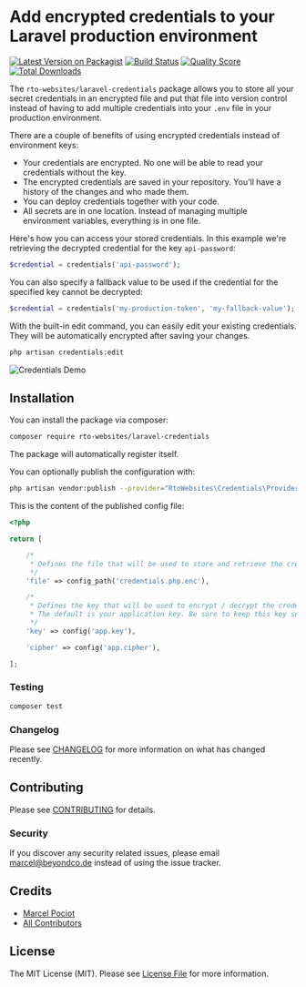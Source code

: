 # Add encrypted credentials to your Laravel production environment

[![Latest Version on Packagist](https://img.shields.io/packagist/v/beyondcode/laravel-credentials.svg?style=flat-square)](https://packagist.org/packages/beyondcode/laravel-credentials)
[![Build Status](https://img.shields.io/travis/beyondcode/laravel-credentials/master.svg?style=flat-square)](https://travis-ci.org/beyondcode/laravel-credentials)
[![Quality Score](https://img.shields.io/scrutinizer/g/beyondcode/laravel-credentials.svg?style=flat-square)](https://scrutinizer-ci.com/g/beyondcode/laravel-credentials)
[![Total Downloads](https://img.shields.io/packagist/dt/beyondcode/laravel-credentials.svg?style=flat-square)](https://packagist.org/packages/beyondcode/laravel-credentials)

The `rto-websites/laravel-credentials` package allows you to store all your secret credentials in an encrypted file and put that file into version control instead of 
having to add multiple credentials into your `.env` file in your production environment.

There are a couple of benefits of using encrypted credentials instead of environment keys:

* Your credentials are encrypted. No one will be able to read your credentials without the key.
* The encrypted credentials are saved in your repository. You'll have a history of the changes and who made them.
* You can deploy credentials together with your code.
* All secrets are in one location. Instead of managing multiple environment variables, everything is in one file.

Here's how you can access your stored credentials. In this example we're retrieving the decrypted credential for the key `api-password`:

```php
$credential = credentials('api-password');
```

You can also specify a fallback value to be used if the credential for the specified key cannot be decrypted:

```php
$credential = credentials('my-production-token', 'my-fallback-value');
```

With the built-in edit command, you can easily edit your existing credentials. They will be automatically encrypted after saving your changes.

```bash
php artisan credentials:edit
```
![Credentials Demo](https://beyondco.de/github/credentials.gif)

## Installation

You can install the package via composer:

```bash
composer require rto-websites/laravel-credentials
```

The package will automatically register itself.

You can optionally publish the configuration with:

```bash
php artisan vendor:publish --provider="RtoWebsites\Credentials\Providers\CredentialsServiceProvider" --tag="config"
``` 

This is the content of the published config file:

```php
<?php

return [

    /*
     * Defines the file that will be used to store and retrieve the credentials.
     */
    'file' => config_path('credentials.php.enc'),

    /*
     * Defines the key that will be used to encrypt / decrypt the credentials.
     * The default is your application key. Be sure to keep this key secret!
     */
    'key' => config('app.key'),

    'cipher' => config('app.cipher'),

];
```

### Testing

``` bash
composer test
```

### Changelog

Please see [CHANGELOG](CHANGELOG.md) for more information on what has changed recently.

## Contributing

Please see [CONTRIBUTING](CONTRIBUTING.md) for details.

### Security

If you discover any security related issues, please email marcel@beyondco.de instead of using the issue tracker.

## Credits

- [Marcel Pociot](https://github.com/mpociot)
- [All Contributors](../../contributors)

## License

The MIT License (MIT). Please see [License File](LICENSE.md) for more information.

